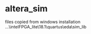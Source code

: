 # altera_sim

files copied from windows installation ...\intelFPGA_lite\18.1\quartus\eda\sim_lib



